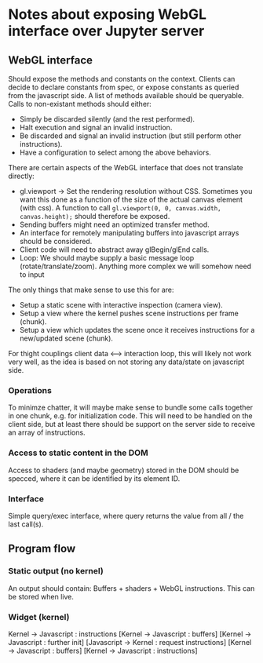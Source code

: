 
# Notes about exposing WebGL interface over Jupyter server

## WebGL interface

Should expose the methods and constants on the context. Clients can decide to declare constants from spec, or expose constants as queried from the javascript side. A list of methods available should be queryable. Calls to non-existant methods should either:

- Simply be discarded silently (and the rest performed).
- Halt execution and signal an invalid instruction.
- Be discarded and signal an invalid instruction (but still perform other instructions).
- Have a configuration to select among the above behaviors.


There are certain aspects of the WebGL interface that does not translate directly:

- gl.viewport -> Set the rendering resolution without CSS. Sometimes you want this done as a function of the size of the actual canvas element (with css). A function to call `gl.viewport(0, 0, canvas.width, canvas.height);` should therefore be exposed.
- Sending buffers might need an optimized transfer method.
- An interface for remotely manipulating buffers into javascript arrays should be considered.
- Client code will need to abstract away glBegin/glEnd calls.
- Loop: We should maybe supply a basic message loop (rotate/translate/zoom). Anything more complex we will somehow need to input


The only things that make sense to use this for are:

- Setup a static scene with interactive inspection (camera view).
- Setup a view where the kernel pushes scene instructions per frame (chunk).
- Setup a view which updates the scene once it receives instructions for a new/updated scene (chunk).

For thight couplings client data <--> interaction loop, this will likely not work very well, as the idea is based on not storing any data/state on javascript side.


### Operations

To minimze chatter, it will maybe make sense to bundle some calls together in one chunk, e.g. for initialization code. This will need to be handled on the client side, but at least there should be support on the server side to receive an array of instructions.


### Access to static content in the DOM

Access to shaders (and maybe geometry) stored in the DOM should be specced, where it can be identified by its element ID.


### Interface

Simple query/exec interface, where query returns the value from all / the last call(s).



## Program flow

### Static output (no kernel)

An output should contain: Buffers + shaders + WebGL instructions. This can be stored when live.

### Widget (kernel)

Kernel -> Javascript : instructions
[Kernel -> Javascript : buffers]
[Kernel -> Javascript : further init]
[Javascript -> Kernel : request instructions]
    [Kernel -> Javascript : buffers]
    [Kernel -> Javascript : instructions]

